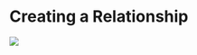 # Creating a Relationship

<code-block src="ERMScript/LDM/relationship.erms"/>

![](relationship.png)